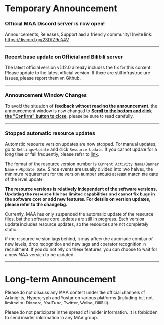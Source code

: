 # Temporary Announcement
### Official MAA Discord server is now open!

Announcements, Releases, Support and a friendly community!
Invite link: https://discord.gg/23DfZ9uA4V

----

### Recent base update on Official and Bilibili server 

The latest official version v5.12.0 already includes the fix for this content. Please update to the latest official version. If there are still infrastructure issues, please report them on Github.

----

### Announcement Window Changes

To avoid the situation of **feedback without reading the announcement**, the announcement window is now changed to <u>**Scroll to the bottom and click the "Confirm" button to close**</u>, please be sure to read carefully.

----

### Stopped automatic resource updates

Automatic resource version updates are now stopped. For manual updates, go to `Settings`-`Update` and click `Resource Update`. If you cannot update for a long time or fail frequently, please refer to [link](https://github.com/MaaAssistantArknights/MaaAssistantArknights/issues/10033).

The format of the resource version number is `Current Activity Name/Banner Name` + `#Update Date`. Since events are usually divided into two halves, the minimum requirement for the version number should at least match the date of the level update.

**The resource versions is relatively independent of the software versions. Updating the resource file has limited capabilities and cannot fix bugs in the software core or add new features. For details on version updates, please refer to the changelog.**

Currently, MAA has only suspended the automatic update of the resource files, but the software core updates are still in progress. Each version update includes resource updates, so the resources are not completely static.

If the resource version lags behind, it may affect the automatic combat of new levels, drop recognition and new tags and operator recognition in recruitment. If you do not rely on these features, you can choose to wait for a new MAA version to be updated.

----

# Long-term Announcement

Please do not discuss any MAA content under the official channels of Arknights, Hypergryph and Yostar on various platforms (including but not limited to: Discord, YouTube, Twitter, Weibo, BiliBili).

Please do not participate in the spread of insider information.
It is forbidden to send insider information to any MAA group.
